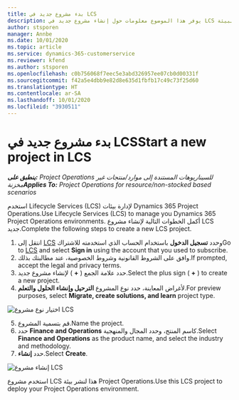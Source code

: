 ```yaml
---
title: بدء مشروع جديد في LCS
description: يوفر هذا الموضوع معلومات حول إنشاء مشروع جديد في LCS لبيئة Project Operations.
author: stsporen
manager: Annbe
ms.date: 10/01/2020
ms.topic: article
ms.service: dynamics-365-customerservice
ms.reviewer: kfend
ms.author: stsporen
ms.openlocfilehash: c0b756068f7eec5e3abd326957ee07cb0d00331f
ms.sourcegitcommit: f42a5e4dbb9e82d8e635d1fbfb17c49c73f25d60
ms.translationtype: HT
ms.contentlocale: ar-SA
ms.lasthandoff: 10/01/2020
ms.locfileid: "3930511"
---
```

# <a name="start-a-new-project-in-lcs"></a><span data-ttu-id="e4180-103">بدء مشروع جديد في LCS</span><span class="sxs-lookup"><span data-stu-id="e4180-103">Start a new project in LCS</span></span>

<span data-ttu-id="e4180-104">_**ينطبق على:** Project Operations للسيناريوهات المستندة إلى موارد/منتجات غير مخزنة‬_</span><span class="sxs-lookup"><span data-stu-id="e4180-104">_**Applies To:** Project Operations for resource/non-stocked based scenarios_</span></span>

<span data-ttu-id="e4180-105">استخدم Lifecycle Services (LCS) لإدارة بيئات Dynamics 365 Project Operations.</span><span class="sxs-lookup"><span data-stu-id="e4180-105">Use Lifecycle Services (LCS) to manage you Dynamics 365 Project Operations environments.</span></span> <span data-ttu-id="e4180-106">أكمل الخطوات التالية لإنشاء مشروع LCS جديد.</span><span class="sxs-lookup"><span data-stu-id="e4180-106">Complete the following steps to create a new LCS project.</span></span>

1. <span data-ttu-id="e4180-107">انتقل إلى [LCS](https://lcs.dynamics.com/Logon/Index) وحدد **تسجيل الدخول** باستخدام الحساب الذي استخدمته للاشتراك</span><span class="sxs-lookup"><span data-stu-id="e4180-107">Go to [LCS](https://lcs.dynamics.com/Logon/Index) and select **Sign in** using the account that you used to subscribe.</span></span>
2. <span data-ttu-id="e4180-108">وافق على الشروط القانونية وشروط الخصوصية، عند مطالبتك بذلك.</span><span class="sxs-lookup"><span data-stu-id="e4180-108">If prompted, accept the legal and privacy terms.</span></span>
3. <span data-ttu-id="e4180-109">حدد علامة الجمع ( **+** ) لإنشاء مشروع جديد.</span><span class="sxs-lookup"><span data-stu-id="e4180-109">Select the plus sign ( **+** ) to create a new project.</span></span>
4. <span data-ttu-id="e4180-110">لأغراض المعاينة، حدد نوع المشروع **الترحيل وإنشاء الحلول والتعلم**.</span><span class="sxs-lookup"><span data-stu-id="e4180-110">For preview purposes, select **Migrate, create solutions, and learn** project type.</span></span>

  ![اختيار نوع مشروع LCS](./media/create-lcs-1.png)

5. <span data-ttu-id="e4180-112">قم بتسمية المشروع.</span><span class="sxs-lookup"><span data-stu-id="e4180-112">Name the project.</span></span> 
6. <span data-ttu-id="e4180-113">حدد **Finance and Operations** كاسم المنتج، وحدد المجال والمنهجية.</span><span class="sxs-lookup"><span data-stu-id="e4180-113">Select **Finance and Operations** as the product name, and select the industry and methodology.</span></span> 
7. <span data-ttu-id="e4180-114">حدد **إنشاء**.</span><span class="sxs-lookup"><span data-stu-id="e4180-114">Select **Create**.</span></span>

![إنشاء مشروع LCS](./media/create-lcs-2.png)

<span data-ttu-id="e4180-116">استخدم مشروع LCS هذا لنشر بيئة Project Operations.</span><span class="sxs-lookup"><span data-stu-id="e4180-116">Use this LCS project to deploy your Project Operations environment.</span></span>

